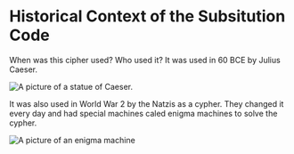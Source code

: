 # Historical Context of the Subsitution Code
When was this cipher used? Who used it?
It was used in 60 BCE by Julius Caeser.
 
![A picture of a statue of Caeser.](https://upload.wikimedia.org/wikipedia/commons/thumb/b/b4/Bust_of_Julius_Caesar_from_History_of_the_World_%281902%29.png/220px-Bust_of_Julius_Caesar_from_History_of_the_World_%281902%29.png)

It was also used in World War 2 by the Natzis as a cypher. They changed it every day and had special machines caled enigma machines to solve the cypher.

![A picture of an enigma machine](https://upload.wikimedia.org/wikipedia/commons/b/bd/Enigma_%28crittografia%29_-_Museo_scienza_e_tecnologia_Milano.jpg)
